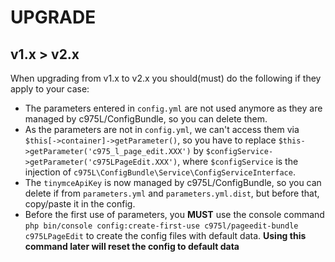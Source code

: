 # UPGRADE

v1.x > v2.x
-----------
When upgrading from v1.x to v2.x you should(must) do the following if they apply to your case:

- The parameters entered in `config.yml` are not used anymore as they are managed by c975L/ConfigBundle, so you can delete them.
- As the parameters are not in `config.yml`, we can't access them via `$this[->container]->getParameter()`, so you have to replace `$this->getParameter('c975_l_page_edit.XXX')` by `$configService->getParameter('c975LPageEdit.XXX')`, where `$configService` is the injection of `c975L\ConfigBundle\Service\ConfigServiceInterface`.
- The `tinymceApiKey` is now managed by c975L/ConfigBundle, so you can delete if from `parameters.yml` and `parameters.yml.dist`, but before that, copy/paste it in the config.
- Before the first use of parameters, you **MUST** use the console command `php bin/console config:create-first-use c975l/pageedit-bundle c975LPageEdit` to create the config files with default data. **Using this command later will reset the config to default data**
